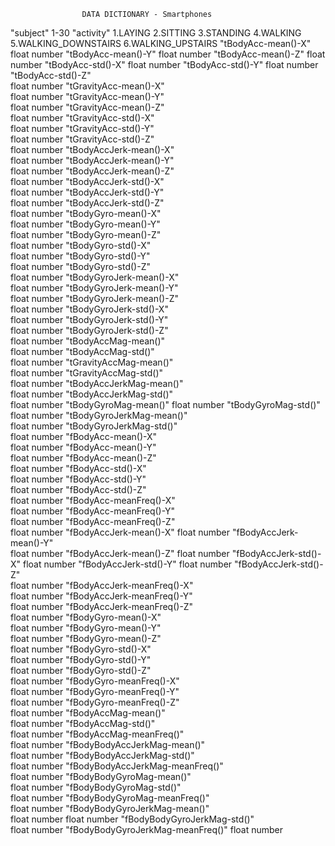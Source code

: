                    DATA DICTIONARY - Smartphones
"subject" 
    1-30
"activity"
    1.LAYING
    2.SITTING
    3.STANDING
    4.WALKING
    5.WALKING_DOWNSTAIRS
    6.WALKING_UPSTAIRS
"tBodyAcc-mean()-X" 
    float number
"tBodyAcc-mean()-Y"
    float number
"tBodyAcc-mean()-Z" 
    float number
"tBodyAcc-std()-X" 
    float number
"tBodyAcc-std()-Y" 
    float number
"tBodyAcc-std()-Z"  
    float number
"tGravityAcc-mean()-X"  
    float number
"tGravityAcc-mean()-Y"  
    float number
"tGravityAcc-mean()-Z"  
    float number
"tGravityAcc-std()-X"  
    float number
"tGravityAcc-std()-Y"  
    float number
"tGravityAcc-std()-Z"  
    float number
"tBodyAccJerk-mean()-X"  
    float number
"tBodyAccJerk-mean()-Y"  
    float number
"tBodyAccJerk-mean()-Z"  
    float number
"tBodyAccJerk-std()-X"  
    float number
"tBodyAccJerk-std()-Y"  
    float number
"tBodyAccJerk-std()-Z"  
    float number
"tBodyGyro-mean()-X"  
    float number
"tBodyGyro-mean()-Y"  
    float number
"tBodyGyro-mean()-Z"  
    float number
"tBodyGyro-std()-X"  
    float number
"tBodyGyro-std()-Y"  
    float number
"tBodyGyro-std()-Z"  
    float number
"tBodyGyroJerk-mean()-X"  
    float number
"tBodyGyroJerk-mean()-Y"  
    float number
"tBodyGyroJerk-mean()-Z"  
    float number
"tBodyGyroJerk-std()-X"  
    float number
"tBodyGyroJerk-std()-Y"  
    float number
"tBodyGyroJerk-std()-Z"  
    float number
"tBodyAccMag-mean()"  
    float number
"tBodyAccMag-std()"  
    float number
"tGravityAccMag-mean()"  
    float number
"tGravityAccMag-std()"  
    float number
"tBodyAccJerkMag-mean()"  
    float number
"tBodyAccJerkMag-std()"  
    float number
"tBodyGyroMag-mean()" 
    float number
"tBodyGyroMag-std()"  
    float number
"tBodyGyroJerkMag-mean()"  
    float number
"tBodyGyroJerkMag-std()"  
    float number
"fBodyAcc-mean()-X"  
    float number
"fBodyAcc-mean()-Y"  
    float number
"fBodyAcc-mean()-Z"  
    float number
"fBodyAcc-std()-X"  
    float number
"fBodyAcc-std()-Y"  
    float number
"fBodyAcc-std()-Z"  
    float number
"fBodyAcc-meanFreq()-X"  
    float number
"fBodyAcc-meanFreq()-Y"  
    float number
"fBodyAcc-meanFreq()-Z"  
    float number
"fBodyAccJerk-mean()-X" 
    float number
"fBodyAccJerk-mean()-Y"  
    float number
"fBodyAccJerk-mean()-Z" 
    float number 
"fBodyAccJerk-std()-X" 
    float number
"fBodyAccJerk-std()-Y" 
    float number
"fBodyAccJerk-std()-Z"  
    float number
"fBodyAccJerk-meanFreq()-X"  
    float number
"fBodyAccJerk-meanFreq()-Y"  
    float number
"fBodyAccJerk-meanFreq()-Z"  
    float number
"fBodyGyro-mean()-X"  
    float number
"fBodyGyro-mean()-Y"  
    float number
"fBodyGyro-mean()-Z"  
    float number
"fBodyGyro-std()-X"  
    float number
"fBodyGyro-std()-Y"  
    float number
"fBodyGyro-std()-Z"  
    float number
"fBodyGyro-meanFreq()-X"  
    float number
"fBodyGyro-meanFreq()-Y"  
    float number
"fBodyGyro-meanFreq()-Z"  
    float number
"fBodyAccMag-mean()"  
    float number
"fBodyAccMag-std()"  
    float number
"fBodyAccMag-meanFreq()"  
    float number
"fBodyBodyAccJerkMag-mean()"  
    float number
"fBodyBodyAccJerkMag-std()"  
    float number
"fBodyBodyAccJerkMag-meanFreq()"  
    float number
"fBodyBodyGyroMag-mean()"  
    float number
"fBodyBodyGyroMag-std()"  
    float number
"fBodyBodyGyroMag-meanFreq()"  
    float number
"fBodyBodyGyroJerkMag-mean()"  
    float number
    float number
"fBodyBodyGyroJerkMag-std()"  
    float number
"fBodyBodyGyroJerkMag-meanFreq()"
    float number
